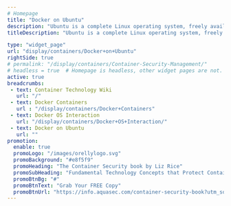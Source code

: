 ```yaml
---
# Homepage
title: "Docker on Ubuntu"
description: "Ubuntu is a complete Linux operating system, freely available with both community and professional support. This Page gathers resources about the installation and basic usage of Docker on Ubuntu."
titleDescription: "Ubuntu is a complete Linux operating system, freely available with both community and professional support. This Page gathers resources about the installation and basic usage of Docker on Ubuntu." 

type: "widget_page"
url: "display/containers/Docker+on+Ubuntu" 
rightSide: true 
# permalink: "/display/containers/Container-Security-Management/"
# headless = true  # Homepage is headless, other widget pages are not.
active: true
breadcrumbs:
 - text: Container Technology Wiki
   url: "/"
 - text: Docker Containers
   url : "/display/containers/Docker+Containers"
 - text: Docker OS Interaction
   url: "/display/containers/Docker+OS+Interaction/"
 - text: Docker on Ubuntu
   url: ""
promotion:
  enable: true
  promoLogo: "/images/orellylogo.svg"
  promoBackground: "#e8f5f9"
  promoHeading: "The Container Security book by Liz Rice"
  promoSubHeading: "Fundamental Technology Concepts that Protect Containerized Applications"
  promoBtnBg: "#"
  promoBtnText: "Grab Your FREE Copy"
  promoBtnUrl: "https://info.aquasec.com/container-security-book?utm_source=wiki"
---
```



